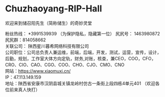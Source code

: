 # Chuzhaoyang-RIP-Hall

欢迎来到储召阳先生（简称储生）的奇妙灵堂

粉丝热线： *3991539939 （为保护隐私，隐藏第一位） 
尻尻号： 1463980872  
尻尻群：814058662  
关联公司： 陕西星川暮希网络科技有限公司  
公司职位：公司总负责人兼运维，前端，后端，开发，测试，运营，宣传，设计，后勤，规划，工作室大体方向定轨，财务,对账，核查，兼CEO，COO，CFO，CRO、CIO、CAO、CGO、COO、CHO、CJO、CMO、CNO  
网站：https://www.xiaomuxi.cn/  
IP：47.113.149.159  
地址：陕西省安康市汉阴县城关镇龙岭村仿古一条街上段四栋4单元401  （欢迎各位前来真人快打）
